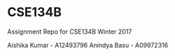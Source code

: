 # CSE134B
Assignment Repo for CSE134B Winter 2017

Aishika Kumar - A12493796
Anindya Basu - A09972316
